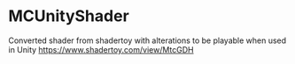 # MCUnityShader
Converted shader from shadertoy with alterations to be playable when used in Unity https://www.shadertoy.com/view/MtcGDH
